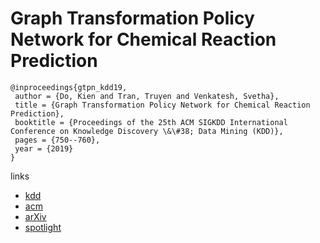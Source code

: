 # Graph Transformation Policy Network for Chemical Reaction Prediction

```
@inproceedings{gtpn_kdd19,
 author = {Do, Kien and Tran, Truyen and Venkatesh, Svetha},
 title = {Graph Transformation Policy Network for Chemical Reaction Prediction},
 booktitle = {Proceedings of the 25th ACM SIGKDD International Conference on Knowledge Discovery \&\#38; Data Mining (KDD)},
 pages = {750--760},
 year = {2019}
}
```

links
- [kdd](https://www.kdd.org/kdd2019/accepted-papers/view/graph-transformation-policy-network-for-chemical-reaction-prediction)
- [acm](https://dl.acm.org/citation.cfm?id=3292500.3330958)
- [arXiv](https://arxiv.org/abs/1812.09441)
- [spotlight](https://www.youtube.com/watch?v=F_6joHsqsj0)
